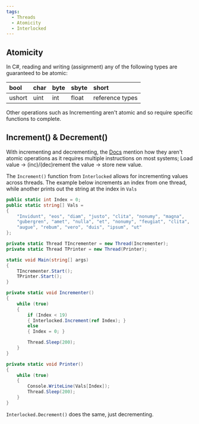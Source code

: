 ```yaml
---
tags:
  - Threads
  - Atomicity
  - Interlocked
---
```

## Atomicity
In C#, reading and writing (assignment) any of the following types are guaranteed to be atomic:

|  bool   | char  | byte   | sbyte  | short                  |
|:--------|:------|:-------|:--------|:------------------|
| ushort | uint   | int     | float    | reference types  |

Other operations such as Incrementing aren't atomic and so require specific functions to complete.
## Increment() & Decrement()
With incrementing and decrementing, the [Docs](https://learn.microsoft.com/en-us/dotnet/api/system.threading.interlocked?view=net-8.0#remarks) mention how they aren't atomic operations as it requires multiple instructions on most systems; Load value -> (inc)/(dec)rement the value -> store new value.

The `Increment()` function from `Interlocked` allows for incrementing values across threads. The example below increments an index from one thread, while another prints out the string at the index in `Vals`
```C#
public static int Index = 0;
public static string[] Vals =
{
    "Invidunt", "eos", "diam", "justo", "clita", "nonumy", "magna",
    "gubergren", "amet", "nulla", "et", "nonumy", "feugiat", "clita",
    "augue", "rebum", "vero", "duis", "ipsum", "ut"
};

private static Thread TIncrementer = new Thread(Incrementer);
private static Thread TPrinter = new Thread(Printer);

static void Main(string[] args)
{
    TIncrementer.Start();
    TPrinter.Start();
}

private static void Incrementer()
{
    while (true)
    {
        if (Index < 19)
        { Interlocked.Increment(ref Index); }
        else
        { Index = 0; }

        Thread.Sleep(200);
    }
}

private static void Printer()
{
    while (true)
    {
        Console.WriteLine(Vals[Index]);
        Thread.Sleep(200);
    }
}
```

`Interlocked.Decrement()` does the same, just decrementing.

